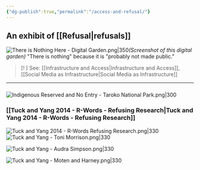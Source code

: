 ```yaml
---
{"dg-publish":true,"permalink":"/access-and-refusal/"}
---
```


## An exhibit of [[Refusal\|refusals]]
![There is Nothing Here - Digital Garden.png|350](/img/user/There%20is%20Nothing%20Here%20-%20Digital%20Garden.png)*(Screenshot of this digital garden)*
"There is nothing" because it is "probably not made public."

> [! ]
> See: [[Infrastructure and Access\|Infrastructure and Access]], [[Social Media as Infrastructure\|Social Media as Infrastructure]]

---
###

![Indigenous Reserved and No Entry - Taroko National Park.png|300](/img/user/Indigenous%20Reserved%20and%20No%20Entry%20-%20Taroko%20National%20Park.png)

### [[Tuck and Yang 2014 - R-Words - Refusing Research\|Tuck and Yang 2014 - R-Words - Refusing Research]]

![Tuck and Yang 2014 - R-Words Refusing Research.png|330](/img/user/Tuck%20and%20Yang%202014%20-%20R-Words%20Refusing%20Research.png)
![Tuck and Yang - Toni Morrison.png|330](/img/user/Tuck%20and%20Yang%20-%20Toni%20Morrison.png)

![Tuck and Yang - Audra Simpson.png|330](/img/user/Tuck%20and%20Yang%20-%20Audra%20Simpson.png)

![Tuck and Yang - Moten and Harney.png|330](/img/user/Tuck%20and%20Yang%20-%20Moten%20and%20Harney.png)


